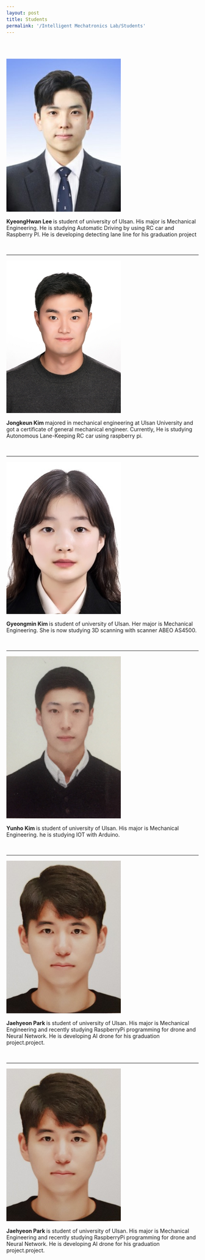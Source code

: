 ```yaml
---
layout: post
title: Students
permalink: '/Intelligent Mechatronics Lab/Students'
---
```


<br><br>

<img src="../assets/img/gyunghwan.jpg" alt="gyunhhwan" width="300">

<strong> KyeongHwan Lee </strong> is student of university of Ulsan. His major is Mechanical Engineering. He is studying Automatic Driving by using RC car and Raspberry PI. He is developing detecting lane line for his graduation project

<br>
<hr>

<img src="../assets/img/jongkeun.jpg" alt="jongkeun" width="300">

<strong> Jongkeun Kim </strong> majored in mechanical engineering at Ulsan University and got a certificate of general mechanical engineer. Currently, He is studying Autonomous Lane-Keeping RC car using raspberry pi. 

<br>
<hr>

<img src="../assets/img/minn.jpg" alt="gyeongmin" width="300">

<strong> Gyeongmin Kim </strong> is student of university of Ulsan. Her major is Mechanical Engineering. She is now studying 3D scanning with scanner ABEO AS4500.  

<br>
<hr>

<img src="../assets/img/yunho.jpg" alt="yunho" width="300">

<strong> Yunho Kim </strong> is student of university of Ulsan. His major is Mechanical Engineering. he is studying IOT with Arduino.

<br>
<hr>

<img src="../assets/img/Jaehyeon.jpg" alt="Jaehyeon" width="300">

<strong> Jaehyeon Park </strong>is student of university of Ulsan. His major is Mechanical Engineering and recently studying RaspberryPi programming for drone and Neural Network. He is developing AI drone for his graduation project.project. 

<br>
<hr>

<img src="../assets/img/Jaehyeon.jpg" alt="Jaehyeon" width="300">

<strong> Jaehyeon Park </strong>is student of university of Ulsan. His major is Mechanical Engineering and recently studying RaspberryPi programming for drone and Neural Network. He is developing AI drone for his graduation project.project. 

<br>